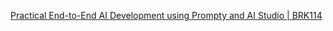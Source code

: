 

[Practical End-to-End AI Development using Prompty and AI Studio | BRK114](https://www.youtube.com/watch?v=HALMFU7o9Gc&list=PLlrxD0HtieHjA9bPkouT0_WWEslOKdRcO&index=3)